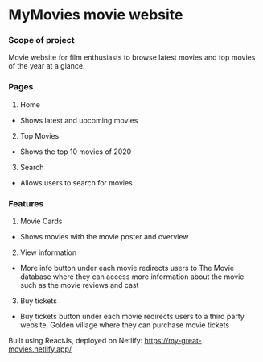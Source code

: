 # MyMovies movie website

### Scope of project
Movie website for film enthusiasts to browse latest movies and top movies of the year at a glance.

### Pages
1. Home 
* Shows latest and upcoming movies

2. Top Movies 
* Shows the top 10 movies of 2020

3. Search 
* Allows users to search for movies 

### Features 
1. Movie Cards
* Shows movies with the movie poster and overview

2. View information
* More info button under each movie redirects users to The Movie database where they can access more information about the movie such as the movie reviews and cast

3. Buy tickets
* Buy tickets button under each movie redirects users to a third party website, Golden village where they can purchase movie tickets 


Built using ReactJs, deployed on Netlify: https://my-great-movies.netlify.app/
